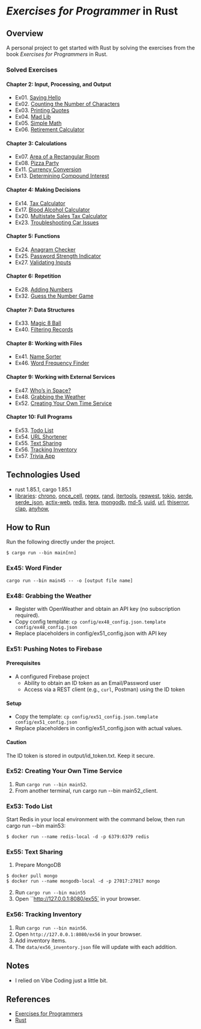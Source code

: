 # *Exercises for Programmer* in Rust

## Overview
A personal project to get started with Rust by solving the exercises from the book *Exercises for Programmers* in Rust.

### Solved Exercises
#### Chapter 2: Input, Processing, and Output
- Ex01. [Saying Hello](src/bin/main01.rs)
- Ex02. [Counting the Number of Characters](src/bin/main02.rs)
- Ex03. [Printing Quotes](src/bin/main03.rs)
- Ex04. [Mad Lib](src/bin/main04.rs)
- Ex05. [Simple Math](src/bin/main05.rs)
- Ex06. [Retirement Calculator](src/bin/main06.rs)
#### Chapter 3: Calculations
- Ex07. [Area of a Rectangular Room](src/bin/main07.rs)
- Ex08. [Pizza Party](src/bin/main08.rs)
- Ex11. [Currency Conversion](src/bin/main11.rs)
- Ex13. [Determining Compound Interest](src/bin/main13.rs)
#### Chapter 4: Making Decisions
- Ex14. [Tax Calculator](src/bin/main14.rs)
- Ex17. [Blood Alcohol Calculator](src/bin/main17.rs)
- Ex20. [Multistate Sales Tax Calculator](src/bin/main20.rs)
- Ex23. [Troubleshooting Car Issues](src/bin/main23.rs)
#### Chapter 5: Functions
- Ex24. [Anagram Checker](src/bin/main24.rs)
- Ex25. [Password Strength Indicator](src/bin/main25.rs)
- Ex27. [Validating Inputs](src/bin/main27.rs)
#### Chapter 6: Repetition
- Ex28. [Adding Numbers](src/bin/main28.rs)
- Ex32. [Guess the Number Game](src/bin/main32.rs)
#### Chapter 7: Data Structures
- Ex33. [Magic 8 Ball](src/bin/main33.rs)
- Ex40. [Filtering Records](src/bin/main40.rs)
#### Chapter 8: Working with Files
- Ex41. [Name Sorter](src/bin/main41.rs)
- Ex46. [Word Frequency Finder](src/bin/main46.rs)
#### Chapter 9: Working with External Services
- Ex47. [Who’s in Space?](src/bin/main47.rs)
- Ex48. [Grabbing the Weather](src/bin/main48.rs)
- Ex52. [Creating Your Own Time Service](src/bin/main52.rs)
#### Chapter 10: Full Programs
- Ex53. [Todo List](src/bin/main53.rs)
- Ex54. [URL Shortener](src/bin/main54.rs)
- Ex55. [Text Sharing](src/bin/main55.rs)
- Ex56. [Tracking Inventory](src/bin/main56.rs)
- Ex57. [Trivia App](src/bin/main57.rs)

## Technologies Used

- rust 1.85.1, cargo 1.85.1
- [libraries](Cargo.toml): [chrono](https://docs.rs/chrono/latest/chrono/), [once_cell](https://docs.rs/once_cell/latest/once_cell/), [regex](https://docs.rs/regex/latest/regex/), [rand](https://rand/docs.rs/latest/rand/), [itertools](https://docs.rs/itertools/latest/itertools/), [reqwest](https://docs.rs/reqwest/latest/reqwest/), [tokio](https://docs.rs/tokio/latest/tokio/), [serde](https://docs.rs/serde/latest/serde/), [serde_json](https://docs.rs/serde_json/latest/serde_json/), [actix-web](https://docs.rs/actix-web/latest/actix-web/), [redis](https://docs.rs/redis/latest/redis/), [tera](https://docs.rs/tera/latest/tera/), [mongodb](https://docs.rs/mongodb/latest/mongodb), [md-5](https://docs.rs/md-5/latest/md-5), [uuid](https://docs.rs/uuid/latest/uuid), [url](https://docs.rs/url/latest/url), [thiserror](https://docs.rs/thiserror/latest/thiserror), [clap](https://docs.rs/clap/latest/clap), [anyhow](https://docs.rs/anyhow/latest/anyhow),

## How to Run
Run the following directly under the project.
```
$ cargo run --bin main[nn]
```
### Ex45: Word Finder
`cargo run --bin main45 -- -o [output file name]`

### Ex48: Grabbing the Weather
- Register with OpenWeather and obtain an API key (no subscription required).
- Copy config template: `cp config/ex48_config.json.template config/ex48_config.json`
- Replace placeholders in config/ex51_config.json with API key

### Ex51: Pushing Notes to Firebase
#### Prerequisites
- A configured Firebase project
  - Ability to obtain an ID token as an Email/Password user
  - Access via a REST client (e.g., `curl`, Postman) using the ID token
#### Setup
  - Copy the template: `cp config/ex51_config.json.template config/ex51_config.json`
  - Replace placeholders in config/ex51_config.json with actual values.
#### Caution
The ID token is stored in output/id_token.txt. Keep it secure.

### Ex52: Creating Your Own Time Service
1. Run `cargo run --bin main52`.
2. From another terminal, run cargo run --bin main52_client.

### Ex53: Todo List
Start Redis in your local environment with the command below, then run cargo run --bin main53:
```
$ docker run --name redis-local -d -p 6379:6379 redis
```
### Ex55: Text Sharing
1. Prepare MongoDB
```
$ docker pull mongo
$ docker run --name mongodb-local -d -p 27017:27017 mongo
```
2. Run `cargo run --bin main55`
3. Open ``http://127.0.0.1:8080/ex55` in your browser.

### Ex56: Tracking Inventory
1. Run `cargo run --bin main56`.
2. Open `http://127.0.0.1:8080/ex56` in your browser.
3. Add inventory items.
4. The `data/ex56_inventory.json` file will update with each addition.

## Notes
- I relied on Vibe Coding just a little bit.

## References
- [Exercises for Programmers](https://www.oreilly.com/library/view/exercises-for-programmers/9781680501513/)
- [Rust](https://www.rust-lang.org/)
